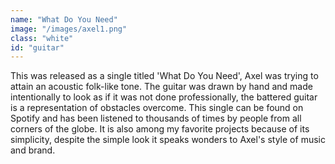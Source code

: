 ```yaml
---
name: "What Do You Need"
image: "/images/axel1.png"
class: "white"
id: "guitar"
---
```


<p class="push-0">
This was released as a single titled 'What Do You Need', Axel was trying to attain an acoustic folk-like tone. The guitar was drawn by hand and made intentionally to look as if it was not done professionally, the battered guitar is a representation of obstacles overcome. This single can be found on Spotify and has been listened to thousands of times by people from all corners of the globe. It is also among my favorite projects because of its simplicity, despite the simple look it speaks wonders to Axel's style of music and brand.
</p>

